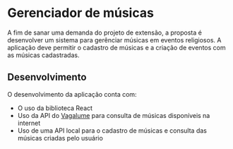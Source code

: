 # Gerenciador de músicas

A fim de sanar uma demanda do projeto de extensão, a proposta é desenvolver um sistema para gerênciar músicas em eventos religiosos. A aplicação deve permitir o cadastro de músicas e a criação de eventos com as músicas cadastradas.

## Desenvolvimento

O desenvolvimento da aplicação conta com:
- O uso da biblioteca React
- Uso da API do [Vagalume](https://api.vagalume.com.br/) para consulta de músicas disponíveis na internet
- Uso de uma API local para o cadastro de músicas e consulta das músicas criadas pelo usuário
